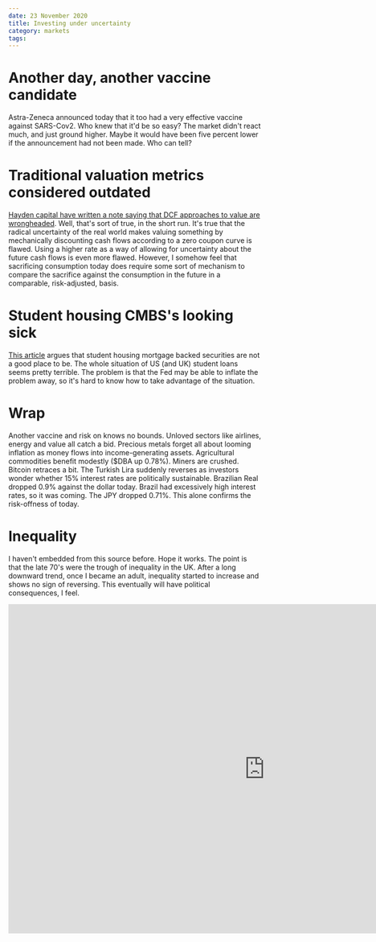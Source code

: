 ```yaml
---
date: 23 November 2020
title: Investing under uncertainty
category: markets
tags:
---
```


# Another day, another vaccine candidate

Astra-Zeneca announced today that it too had a very effective vaccine against SARS-Cov2. 
Who knew that it'd be so easy?
The market didn't react much, and just ground higher.
Maybe it would have been five percent lower if the announcement had not been made.
Who can tell?

# Traditional valuation metrics considered outdated

[Hayden capital have written a note saying that DCF approaches to value are wrongheaded](https://seekingalpha.com/article/4390483-hayden-capital-quarterly-letter-q3-2020).
Well, that's sort of true, in the short run. 
It's true that the radical uncertainty of the real world makes valuing something by mechanically discounting cash flows according to a zero coupon curve is flawed. Using a higher rate as a way of allowing for uncertainty about the future cash flows is even more flawed. 
However, I somehow feel that sacrificing consumption today does require some sort of mechanism to compare the sacrifice against the consumption in the future in a comparable, risk-adjusted, basis. 

# Student housing CMBS's looking sick

[This article](https://wolfstreet.com/2020/11/22/taxpayers-face-435-billion-in-student-loan-losses-already-baked-in-department-of-education-study/) argues that student housing mortgage backed securities are not a good place to be. 
The whole situation of US (and UK) student loans seems pretty terrible. 
The problem is that the Fed may be able to inflate the problem away, so it's hard to know how to take advantage of the situation.


# Wrap

Another vaccine and risk on knows no bounds.
Unloved sectors like airlines, energy and value all catch a bid.
Precious metals forget all about looming inflation as money flows into income-generating assets.
Agricultural commodities benefit modestly ($DBA up 0.78%).
Miners are crushed.
Bitcoin retraces a bit.
The Turkish Lira suddenly reverses as investors wonder whether 15% interest rates are politically sustainable.
Brazilian Real dropped 0.9% against the dollar today. Brazil had excessively high interest rates, so it was coming.
The JPY dropped 0.71%. This alone confirms the risk-offness of today.

# Inequality

I haven't embedded from this source before. Hope it works. 
The point is that the late 70's were the trough of inequality in the UK. 
After a long downward trend, once I became an adult, inequality started to increase and shows no sign of reversing.
This eventually will have political consequences, I feel.

<iframe style="border: 0px none;" src="http://chartbookofeconomicinequality.com/wp-content/uploads/countrycharts/UK/UK_Chartbook.html" height="655" width="1020" scrolling="no"&gt;&lt;/iframe>